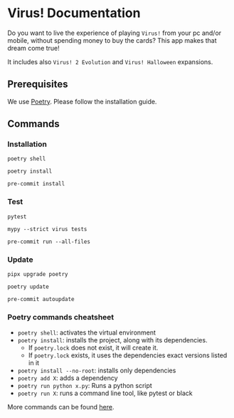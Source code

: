 # Virus! Documentation

Do you want to live the experience of playing `Virus!`
from your pc and/or mobile, without spending money to
buy the cards? This app makes that dream come true!

It includes also `Virus! 2 Evolution` and `Virus! Halloween` expansions.

## Prerequisites

We use [Poetry](https://python-poetry.org/docs/).
Please follow the installation guide.

## Commands

### Installation

```shell
poetry shell

poetry install

pre-commit install
```

### Test

```shell
pytest

mypy --strict virus tests

pre-commit run --all-files
```

### Update

```shell
pipx upgrade poetry

poetry update

pre-commit autoupdate
```

### Poetry commands cheatsheet

- `poetry shell`: activates the virtual environment
- `poetry install`: installs the project, along with its dependencies.
  - If `poetry.lock` does not exist, it will create it.
  - If `poetry.lock` exists, it uses the dependencies exact versions listed in it
- `poetry install --no-root`: installs only dependencies
- `poetry add X`: adds a dependency
- `poetry run python x.py`: Runs a python script
- `poetry run X`: runs a command line tool, like pytest or black

More commands can be found [here](https://python-poetry.org/docs/cli/).
